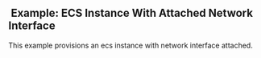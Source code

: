 ##  Example: ECS Instance With Attached Network Interface

This example provisions an ecs instance with network interface attached.
